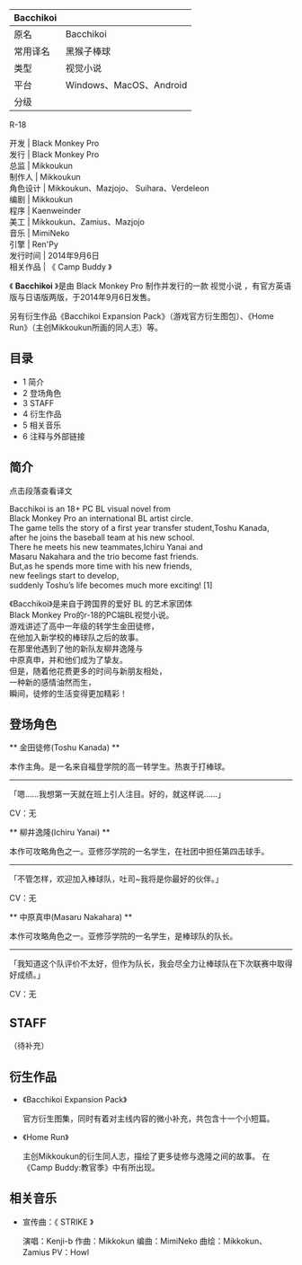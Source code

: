 |  Bacchikoi  ||
|---|---|
|原名  |  Bacchikoi   |
|常用译名  |  黑猴子棒球   |
|类型  |  视觉小说   |
|平台  |  Windows、MacOS、Android   |
|分级  | |

R-18  
  
开发  |  Black Monkey Pro   
发行  |  Black Monkey Pro   
总监  |  Mikkoukun   
制作人  |  Mikkoukun   
角色设计  |  Mikkoukun、Mazjojo、  Suihara、Verdeleon   
编剧  |  Mikkoukun   
程序  |  Kaenweinder   
美工  |  Mikkoukun、Zamius、Mazjojo   
音乐  |  MimiNeko   
引擎  |  Ren'Py   
发行时间  |  2014年9月6日   
相关作品  |  《  Camp Buddy  》   
  
《 **Bacchikoi** 》是由  Black Monkey Pro  制作并发行的一款  视觉小说
，有官方英语版与日语版两版，于2014年9月6日发售。

另有衍生作品《Bacchikoi Expansion Pack》（游戏官方衍生图包）、《Home Run》（主创Mikkoukun所画的同人志）等。

##  目录

  * 1  简介 
  * 2  登场角色 
  * 3  STAFF 
  * 4  衍生作品 
  * 5  相关音乐 
  * 6  注释与外部链接 

##  简介

点击段落查看译文

  

  
Bacchikoi is an 18+ PC  BL  visual novel from  
Black Monkey Pro an international BL artist circle.  
The game tells the story of a first year transfer student,Toshu Kanada,  
after he joins the baseball team at his new school.  
There he meets his new teammates,Ichiru Yanai and  
Masaru Nakahara and the trio become fast friends.  
But,as he spends more time with his new friends,  
new feelings start to develop,  
suddenly Toshu’s life becomes much more exciting!  [1]  

  

  
《Bacchikoi》是来自于跨国界的爱好  BL  的艺术家团体  
Black Monkey Pro的r-18的PC端BL视觉小说。  
游戏讲述了高中一年级的转学生金田徒修，  
在他加入新学校的棒球队之后的故事。  
在那里他遇到了他的新队友柳井逸隆与  
中原真申，并和他们成为了挚友。  
但是，随着他花费更多的时间与新朋友相处，  
一种新的感情油然而生，  
瞬间，徒修的生活变得更加精彩！  

##  登场角色

** 金田徒修(Toshu Kanada)  **

本作主角。是一名来自福登学院的高一转学生。热衷于打棒球。

* * *

「嗯......我想第一天就在班上引人注目。好的，就这样说......」

CV：无

** 柳井逸隆(Ichiru Yanai)  **

本作可攻略角色之一。亚修莎学院的一名学生，在社团中担任第四击球手。

* * *

「不管怎样，欢迎加入棒球队，吐司~我将是你最好的伙伴。」

CV：无

** 中原真申(Masaru Nakahara)  **

本作可攻略角色之一。亚修莎学院的一名学生，是棒球队的队长。

* * *

「我知道这个队评价不太好，但作为队长，我会尽全力让棒球队在下次联赛中取得好成绩。」

CV：无

##  STAFF

（待补充）

##  衍生作品

  * 《Bacchikoi Expansion Pack》 

     官方衍生图集，同时有着对主线内容的微小补充，共包含十一个小短篇。 

  * 《Home Run》 

     主创Mikkoukun的衍生同人志，描绘了更多徒修与逸隆之间的故事。  在《Camp Buddy:教官季》中有所出现。 

##  相关音乐

  * 宣传曲：《  STRIKE  》 

     演唱：Kenji-b 
     作曲：Mikkokun 
     编曲：MimiNeko 
     曲绘：Mikkokun、Zamius 
     PV：Howl 